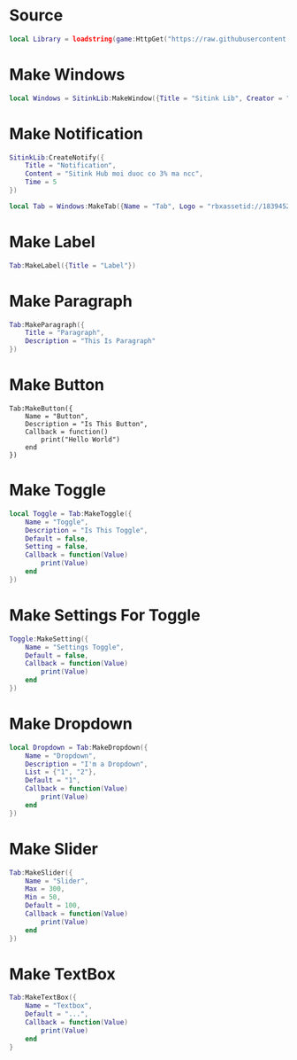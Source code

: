 # Source
```lua
local Library = loadstring(game:HttpGet("https://raw.githubusercontent.com/MinhNghia2k11/Ui-Library/main/Source"))()
```

# Make Windows
```lua
local Windows = SitinkLib:MakeWindow({Title = "Sitink Lib", Creator = "Your Name", LogoHub = "rbxassetid://18374900760"})
```

# Make Notification
```lua
SitinkLib:CreateNotify({
    Title = "Notification",
    Content = "Sitink Hub moi duoc co 3% ma ncc",
    Time = 5
})
```
```lua
local Tab = Windows:MakeTab({Name = "Tab", Logo = "rbxassetid://18394523673"})
```

# Make Label
```lua
Tab:MakeLabel({Title = "Label"})
```

# Make Paragraph
```lua
Tab:MakeParagraph({
    Title = "Paragraph",
    Description = "This Is Paragraph"
})
```

# Make Button
```
Tab:MakeButton({
    Name = "Button",
    Description = "Is This Button",
    Callback = function()
        print("Hello World")
    end
})
```

# Make Toggle
```lua
local Toggle = Tab:MakeToggle({
    Name = "Toggle",
    Description = "Is This Toggle",
    Default = false,
    Setting = false,
    Callback = function(Value)
        print(Value)
    end
})
```

# Make Settings For Toggle
```lua
Toggle:MakeSetting({
    Name = "Settings Toggle",
    Default = false,
    Callback = function(Value)
        print(Value)
    end
})
```

# Make Dropdown
```lua
local Dropdown = Tab:MakeDropdown({
    Name = "Dropdown",
    Description = "I'm a Dropdown",
    List = {"1", "2"},
    Default = "1",
    Callback = function(Value)
        print(Value)
    end
})
```

# Make Slider
```lua
Tab:MakeSlider({
    Name = "Slider",
    Max = 300,
    Min = 50,
    Default = 100,
    Callback = function(Value)
        print(Value)
    end
})
```

# Make TextBox
```lua
Tab:MakeTextBox({
    Name = "Textbox",
    Default = "...",
    Callback = function(Value)
        print(Value)
    end
}
```
